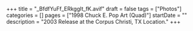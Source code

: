 +++
title = "_BfdfYuFf_ERkggIt_fK.avif"
draft = false
tags = ["Photos"]
categories = []
pages = ["1998 Chuck E. Pop Art (Quad)"]
startDate = ""
description = "2003 Release at the Corpus Christi, TX Location."
+++
